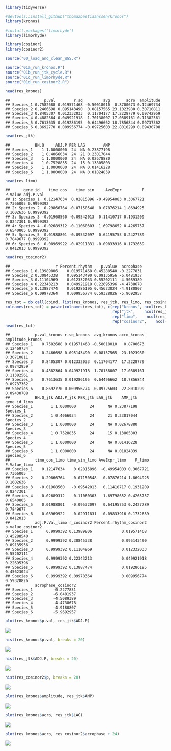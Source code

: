 ``` r
library(tidyverse)

#devtools::install_github("thomazbastiaanssen/kronos") 
library(kronos)

#install.packages('limorhyde')
library(limorhyde)

library(cosinor)
library(cosinor2)
```

``` r
source("00_load_and_clean_WGS.R")
```

``` r
source("01a_run_kronos.R")
source("01b_run_jtk_cycle.R")
source("01c_run_limorhyde.R")
source("01d_run_cosinor2.R")
```

``` r
head(res_kronos)
```

    ##               p.val        r.sq         avg       acro  amplitude
    ## Species_1 0.7582688 0.019571468 -0.50018010  0.8700673 0.12469734
    ## Species_2 0.2466698 0.095143490  0.08157565 23.1023980 0.30710811
    ## Species_3 0.8405307 0.012332033  0.11704177 17.2228779 0.09742959
    ## Species_4 0.4882364 0.049921918  1.70138007 17.0889161 0.11382561
    ## Species_5 0.7613635 0.019286195  0.64496662 18.7856844 0.09737362
    ## Species_6 0.8692770 0.009956774 -0.09725603 22.8010299 0.09430708

``` r
head(res_jtk)
```

    ##           BH.Q     ADJ.P PER LAG        AMP
    ## Species_1    1 1.0000000  24  NA 0.23877198
    ## Species_2    1 0.4066034  24  21 0.23017044
    ## Species_3    1 1.0000000  24  NA 0.02678880
    ## Species_4    1 0.7528835  24  15 0.13805803
    ## Species_5    1 1.0000000  24  NA 0.01416228
    ## Species_6    1 1.0000000  24  NA 0.01824839

``` r
head(res_limo)
```

    ##      gene_id    time_cos    time_sin     AveExpr         F   P.Value adj.P.Val
    ## 1: Species_1  0.12147634  0.02815896 -0.49954083 0.3067721 0.7366005 0.9999392
    ## 2: Species_2  0.29866764 -0.07150548  0.07876214 1.8694925 0.1602636 0.9999392
    ## 3: Species_3 -0.01968560 -0.09542013  0.11410717 0.1931209 0.8247301 0.9999392
    ## 4: Species_4 -0.02689312 -0.11060303  1.69798652 0.4265757 0.6540805 0.9999392
    ## 5: Species_5  0.01988801 -0.09532097  0.64195753 0.2427789 0.7849677 0.9999392
    ## 6: Species_6  0.08969922 -0.02911831 -0.09833916 0.1732639 0.8412013 0.9999392

``` r
head(res_cosinor2)
```

    ##                    r Percent.rhythm    p.value  acrophase
    ## Species_1 0.13989806    0.019571468 0.45288540 -0.2277831
    ## Species_2 0.30845338    0.095143490 0.09135956 -6.0481937
    ## Species_3 0.11104969    0.012332033 0.55202111 -4.5089389
    ## Species_4 0.22343213    0.049921918 0.22695396 -4.4738678
    ## Species_5 0.13887474    0.019286195 0.45623024 -4.9180807
    ## Species_6 0.09978364    0.009956774 0.59328826 -5.9692957

``` r
res_tot = do.call(cbind, list(res_kronos, res_jtk, res_limo, res_cosinor2))
colnames(res_tot) = paste(colnames(res_tot), c(rep("kronos", ncol(res_kronos)),
                                               rep("jtk",    ncol(res_jtk)),
                                               rep("limo",    ncol(res_limo)),
                                               rep("cosinor2",    ncol(res_cosinor2))), sep = "_")
head(res_tot)
```

    ##           p.val_kronos r.sq_kronos  avg_kronos acro_kronos amplitude_kronos
    ## Species_1    0.7582688 0.019571468 -0.50018010   0.8700673       0.12469734
    ## Species_2    0.2466698 0.095143490  0.08157565  23.1023980       0.30710811
    ## Species_3    0.8405307 0.012332033  0.11704177  17.2228779       0.09742959
    ## Species_4    0.4882364 0.049921918  1.70138007  17.0889161       0.11382561
    ## Species_5    0.7613635 0.019286195  0.64496662  18.7856844       0.09737362
    ## Species_6    0.8692770 0.009956774 -0.09725603  22.8010299       0.09430708
    ##           BH.Q_jtk ADJ.P_jtk PER_jtk LAG_jtk    AMP_jtk gene_id_limo
    ## Species_1        1 1.0000000      24      NA 0.23877198    Species_1
    ## Species_2        1 0.4066034      24      21 0.23017044    Species_2
    ## Species_3        1 1.0000000      24      NA 0.02678880    Species_3
    ## Species_4        1 0.7528835      24      15 0.13805803    Species_4
    ## Species_5        1 1.0000000      24      NA 0.01416228    Species_5
    ## Species_6        1 1.0000000      24      NA 0.01824839    Species_6
    ##           time_cos_limo time_sin_limo AveExpr_limo    F_limo P.Value_limo
    ## Species_1    0.12147634    0.02815896  -0.49954083 0.3067721    0.7366005
    ## Species_2    0.29866764   -0.07150548   0.07876214 1.8694925    0.1602636
    ## Species_3   -0.01968560   -0.09542013   0.11410717 0.1931209    0.8247301
    ## Species_4   -0.02689312   -0.11060303   1.69798652 0.4265757    0.6540805
    ## Species_5    0.01988801   -0.09532097   0.64195753 0.2427789    0.7849677
    ## Species_6    0.08969922   -0.02911831  -0.09833916 0.1732639    0.8412013
    ##           adj.P.Val_limo r_cosinor2 Percent.rhythm_cosinor2 p.value_cosinor2
    ## Species_1      0.9999392 0.13989806             0.019571468       0.45288540
    ## Species_2      0.9999392 0.30845338             0.095143490       0.09135956
    ## Species_3      0.9999392 0.11104969             0.012332033       0.55202111
    ## Species_4      0.9999392 0.22343213             0.049921918       0.22695396
    ## Species_5      0.9999392 0.13887474             0.019286195       0.45623024
    ## Species_6      0.9999392 0.09978364             0.009956774       0.59328826
    ##           acrophase_cosinor2
    ## Species_1         -0.2277831
    ## Species_2         -6.0481937
    ## Species_3         -4.5089389
    ## Species_4         -4.4738678
    ## Species_5         -4.9180807
    ## Species_6         -5.9692957

``` r
plot(res_kronos$p.val, res_jtk$ADJ.P)
```

![](benchmarking_files/figure-gfm/assess%20tools-1.png)<!-- -->

``` r
hist(res_kronos$p.val, breaks = 20)
```

![](benchmarking_files/figure-gfm/assess%20tools-2.png)<!-- -->

``` r
hist(res_jtk$ADJ.P, breaks = 20)
```

![](benchmarking_files/figure-gfm/assess%20tools-3.png)<!-- -->

``` r
hist(res_cosinor2$p, breaks = 20)
```

![](benchmarking_files/figure-gfm/assess%20tools-4.png)<!-- -->

``` r
plot(res_kronos$amplitude, res_jtk$AMP)
```

![](benchmarking_files/figure-gfm/assess%20tools-5.png)<!-- -->

``` r
plot(res_kronos$acro, res_jtk$LAG)
```

![](benchmarking_files/figure-gfm/assess%20tools-6.png)<!-- -->

``` r
plot(res_kronos$acro, res_cosinor2$acrophase + 24)
```

![](benchmarking_files/figure-gfm/assess%20tools-7.png)<!-- -->
